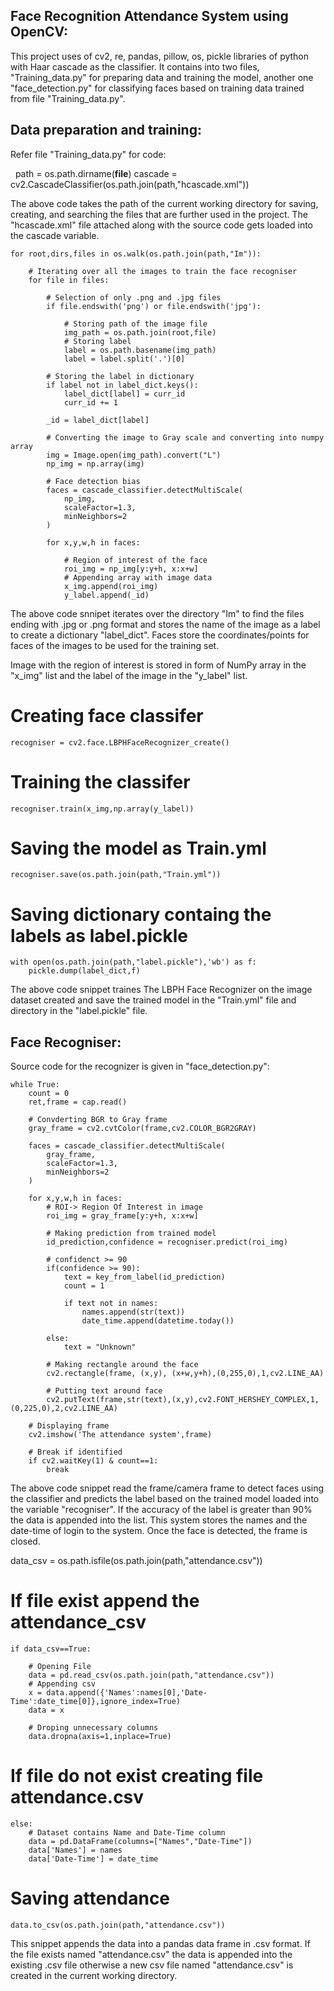## Face Recognition Attendance System using OpenCV:

This project uses of cv2, re, pandas, pillow, os, pickle libraries of python with Haar cascade as the classifier. It contains into two files, "Training_data.py" for preparing data and training the model, another one "face_detection.py" for classifying faces based on training data trained from file "Training_data.py".

## Data preparation and training:

Refer file "Training_data.py" for code:

    path = os.path.dirname(__file__)
    cascade = cv2.CascadeClassifier(os.path.join(path,"hcascade.xml")) 

The above code takes the path of the current working directory for saving, creating, and searching the files that are further used in the project.
The "hcascade.xml" file attached along with the source code gets loaded into the cascade variable.

    for root,dirs,files in os.walk(os.path.join(path,"Im")):

        # Iterating over all the images to train the face recogniser
        for file in files:

            # Selection of only .png and .jpg files
            if file.endswith('png') or file.endswith('jpg'):

                # Storing path of the image file
                img_path = os.path.join(root,file)
                # Storing label
                label = os.path.basename(img_path)
                label = label.split('.')[0]

            # Storing the label in dictionary
            if label not in label_dict.keys():
                label_dict[label] = curr_id
                curr_id += 1

            _id = label_dict[label]

            # Converting the image to Gray scale and converting into numpy array
            img = Image.open(img_path).convert("L")
            np_img = np.array(img)

            # Face detection bias
            faces = cascade_classifier.detectMultiScale(
                np_img,
                scaleFactor=1.3,
                minNeighbors=2
            )

            for x,y,w,h in faces:

                # Region of interest of the face 
                roi_img = np_img[y:y+h, x:x+w]
                # Appending array with image data
                x_img.append(roi_img)
                y_label.append(_id)


The above code snnipet iterates over the directory "Im" to find the files ending with .jpg or .png format and stores the name of the image as a label to create a dictionary "label_dict". Faces store the coordinates/points for faces of the images to be used for the training set.

Image with the region of interest is stored in form of NumPy array in the "x_img" list and the label of the image in the "y_label" list.

# Creating face classifer
    recogniser = cv2.face.LBPHFaceRecognizer_create()
    
# Training the classifer 
    recogniser.train(x_img,np.array(y_label))
    
# Saving the model as Train.yml
    recogniser.save(os.path.join(path,"Train.yml"))

# Saving dictionary containg the labels as label.pickle
    with open(os.path.join(path,"label.pickle"),'wb') as f:
        pickle.dump(label_dict,f)

The above code snippet traines The LBPH Face Recognizer on the image dataset created and save the trained model in the "Train.yml" file and directory in the "label.pickle" file.

## Face Recogniser:

Source code for the recognizer is given in "face_detection.py":

    while True:
        count = 0
        ret,frame = cap.read()

        # Convderting BGR to Gray frame
        gray_frame = cv2.cvtColor(frame,cv2.COLOR_BGR2GRAY)

        faces = cascade_classifier.detectMultiScale(
            gray_frame,
            scaleFactor=1.3,
            minNeighbors=2
        )

        for x,y,w,h in faces:
            # ROI-> Region Of Interest in image
            roi_img = gray_frame[y:y+h, x:x+w]

            # Making prediction from trained model
            id_prediction,confidence = recogniser.predict(roi_img)

            # confidenct >= 90
            if(confidence >= 90):
                text = key_from_label(id_prediction)
                count = 1

                if text not in names:
                    names.append(str(text))
                    date_time.append(datetime.today())

            else:
                text = "Unknown"

            # Making rectangle around the face
            cv2.rectangle(frame, (x,y), (x+w,y+h),(0,255,0),1,cv2.LINE_AA)

            # Putting text around face
            cv2.putText(frame,str(text),(x,y),cv2.FONT_HERSHEY_COMPLEX,1,(0,225,0),2,cv2.LINE_AA)

        # Displaying frame
        cv2.imshow('The attendance system',frame)

        # Break if identified 
        if cv2.waitKey(1) & count==1:
            break

The above code snippet read the frame/camera frame to detect faces using the classifier and predicts the label based on the trained model loaded into the variable "recogniser". If the accuracy of the label is greater than 90% the data is appended into the list. This system stores the names and the date-time of login to the system. Once the face is detected, the frame is closed.

data_csv = os.path.isfile(os.path.join(path,"attendance.csv"))

# If file exist append the attendance_csv
    if data_csv==True:

        # Opening File
        data = pd.read_csv(os.path.join(path,"attendance.csv"))
        # Appending csv
        x = data.append({'Names':names[0],'Date-Time':date_time[0]},ignore_index=True)
        data = x

        # Droping unnecessary columns
        data.dropna(axis=1,inplace=True)

# If file do not exist creating file attendance.csv
    else:
        # Dataset contains Name and Date-Time column
        data = pd.DataFrame(columns=["Names","Date-Time"])
        data['Names'] = names
        data['Date-Time'] = date_time

# Saving attendance
    data.to_csv(os.path.join(path,"attendance.csv"))

This snippet appends the data into a pandas data frame in .csv format. If the file exists named "attendance.csv" the data is appended into the existing .csv file otherwise a new csv file named "attendance.csv" is created in the current working directory.
